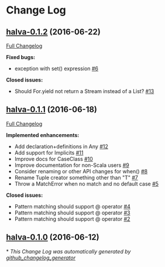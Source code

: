 # Change Log

## [halva-0.1.2](https://github.com/Randgalt/halva/tree/halva-0.1.2) (2016-06-22)
[Full Changelog](https://github.com/Randgalt/halva/compare/halva-0.1.1...halva-0.1.2)

**Fixed bugs:**

- exception with set\(\) expression [\#6](https://github.com/Randgalt/halva/issues/6)

**Closed issues:**

- Should For.yield not return a Stream instead of a List? [\#13](https://github.com/Randgalt/halva/issues/13)

## [halva-0.1.1](https://github.com/Randgalt/halva/tree/halva-0.1.1) (2016-06-18)
[Full Changelog](https://github.com/Randgalt/halva/compare/halva-0.1.0...halva-0.1.1)

**Implemented enhancements:**

- Add declaration+definitions in Any [\#12](https://github.com/Randgalt/halva/issues/12)
- Add support for Implicits [\#11](https://github.com/Randgalt/halva/issues/11)
- Improve docs for CaseClass [\#10](https://github.com/Randgalt/halva/issues/10)
- Improve documentation for non-Scala users [\#9](https://github.com/Randgalt/halva/issues/9)
- Consider renaming or other API changes for when\(\) [\#8](https://github.com/Randgalt/halva/issues/8)
- Rename Tuple creator something other than "T" [\#7](https://github.com/Randgalt/halva/issues/7)
- Throw a MatchError when no match and no default case [\#5](https://github.com/Randgalt/halva/issues/5)

**Closed issues:**

- Pattern matching should support @ operator [\#4](https://github.com/Randgalt/halva/issues/4)
- Pattern matching should support @ operator [\#3](https://github.com/Randgalt/halva/issues/3)
- Pattern matching should support @ operator [\#2](https://github.com/Randgalt/halva/issues/2)

## [halva-0.1.0](https://github.com/Randgalt/halva/tree/halva-0.1.0) (2016-06-12)


\* *This Change Log was automatically generated by [github_changelog_generator](https://github.com/skywinder/Github-Changelog-Generator)*